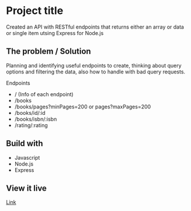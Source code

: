# Project title

Created an API with RESTful endpoints that returns either an array or data or single item utsing Express for Node.js

## The problem / Solution

Planning and identifying useful endpoints to create, thinking about query options and filtering the data, also how to handle with bad query requests.

Endpoints
* / (Info of each endpoint)
* /books
* /books/pages?minPages=200 or pages?maxPages=200
* /books/id/:id
* /books/isbn/:isbn
* /rating/:rating

## Build with 

* Javascript
* Node.js
* Express

## View it live

[Link](https://express-api-books-demo.herokuapp.com/books)